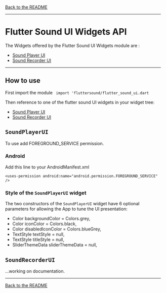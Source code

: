 [Back to the README](../README.md#flutter-sound-api)

-----------------------------------------------------------------------------------------------------------------------

# Flutter Sound UI Widgets API

The Widgets offered by the Flutter Sound UI Widgets module are :

- [Sound Player UI](#SoundPlayerUI)
- [Sound Recorder UI](#SoundRecorderUI)

-----------------------------------------------------------------------------------------------------------------------

## How to use
First import the module
``` import 'fluttersound/flutter_sound_ui.dart```

Then reference to one of the flutter sound UI widgets in your widget tree:

- [Sound Player UI](#SoundPlayerUI)
- [Sound Recorder UI](#SoundRecorderUI)

## `SoundPlayerUI`
To use add FOREGROUND_SERVICE permission.

### Android
Add this line to your AndroidManifest.xml
```
<uses-permission android:name="android.permission.FOREGROUND_SERVICE" />
```

### Style of the `SoundPlayerUI` widget

The two constructors of the `SoundPlayerUI` widget have 6 optional parameters for allowing the App to tune the UI presentation:

- Color backgroundColor = Colors.grey,
- Color iconColor = Colors.black,
- Color disabledIconColor = Colors.blueGrey,
- TextStyle textStyle = null,
- TextStyle titleStyle = null,
- SliderThemeData sliderThemeData = null,

## `SoundRecorderUI`
...working on documentation.

-----------------------------------------------------------------------------------------------------------------------

[Back to the README](../README.md#flutter-sound-api)

